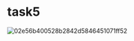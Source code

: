 # task5
![02e56b400528b2842d5846451071ff52](https://github.com/tamrazov/task5/assets/48178555/a0fd3e47-4941-45d3-bee5-21e84cdcff7a)
